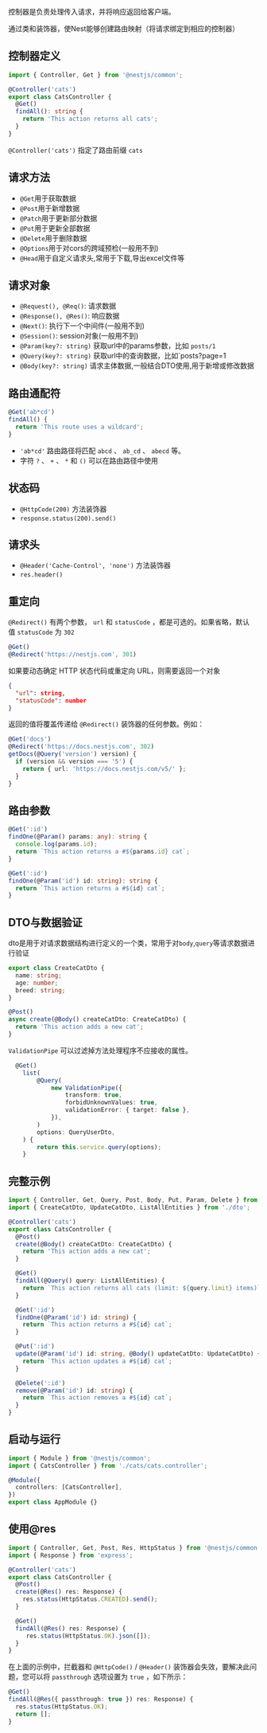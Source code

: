 控制器是负责处理传入请求，并将响应返回给客户端。

通过类和装饰器，使Nest能够创建路由映射（将请求绑定到相应的控制器）

## 控制器定义

```typescript
import { Controller, Get } from '@nestjs/common';

@Controller('cats')
export class CatsController {
  @Get()
  findAll(): string {
    return 'This action returns all cats';
  }
}
```



`@Controller('cats')` 指定了路由前缀 `cats`

## 请求方法

- `@Get`用于获取数据
- `@Post`用于新增数据
- `@Patch`用于更新部分数据
- `@Put`用于更新全部数据
- `@Delete`用于删除数据
- `@Options`用于对cors的跨域预检(一般用不到)
- `@Head`用于自定义请求头,常用于下载,导出excel文件等


## 请求对象

- `@Request(), @Req()`: 请求数据
- `@Response(), @Res()`: 响应数据
- `@Next()`: 执行下一个中间件(一般用不到)
- `@Session()`: session对象(一般用不到)
- `@Param(key?: string)` 获取url中的params参数，比如 `posts/1`
- `@Query(key?: string)` 获取url中的查询数据，比如`posts?page=1
- `@Body(key?: string)`  请求主体数据,一般结合DTO使用,用于新增或修改数据


## 路由通配符

```ts
@Get('ab*cd')
findAll() {
  return 'This route uses a wildcard';
}
```

- `'ab*cd'` 路由路径将匹配 `abcd` 、 `ab_cd` 、 `abecd` 等。
- 字符 `?` 、 `+` 、 `*` 和 `()` 可以在路由路径中使用

## 状态码

- `@HttpCode(200)`  方法装饰器
- `response.status(200).send()`

## 请求头

- `@Header('Cache-Control', 'none')` 方法装饰器
- `res.header()`

## 重定向

`@Redirect()` 有两个参数， `url` 和 `statusCode` ，都是可选的。如果省略，默认值 `statusCode` 为 `302`

```typescript
@Get()
@Redirect('https://nestjs.com', 301)
```

如果要动态确定 HTTP 状态代码或重定向 URL，则需要返回一个对象
```json
{
  "url": string,
  "statusCode": number
}
```

返回的值将覆盖传递给 `@Redirect()` 装饰器的任何参数。例如：

```typescript
@Get('docs')
@Redirect('https://docs.nestjs.com', 302)
getDocs(@Query('version') version) {
  if (version && version === '5') {
    return { url: 'https://docs.nestjs.com/v5/' };
  }
}
```

## 路由参数

```typescript
@Get(':id')
findOne(@Param() params: any): string {
  console.log(params.id);
  return `This action returns a #${params.id} cat`;
}
```

```typescript
@Get(':id')
findOne(@Param('id') id: string): string {
  return `This action returns a #${id} cat`;
}
```

## DTO与数据验证

dto是用于对请求数据结构进行定义的一个类，常用于对`body`,`query`等请求数据进行验证

```typescript
export class CreateCatDto {
  name: string;
  age: number;
  breed: string;
}
```

```typescript
@Post()
async create(@Body() createCatDto: CreateCatDto) {
  return 'This action adds a new cat';
}
```

`ValidationPipe` 可以过滤掉方法处理程序不应接收的属性。

```ts
  @Get()
    list(
        @Query(
            new ValidationPipe({
                transform: true,
                forbidUnknownValues: true,
                validationError: { target: false },
            }),
        )
        options: QueryUserDto,
    ) {
        return this.service.query(options);
    }
```


## 完整示例

```typescript
import { Controller, Get, Query, Post, Body, Put, Param, Delete } from '@nestjs/common';
import { CreateCatDto, UpdateCatDto, ListAllEntities } from './dto';

@Controller('cats')
export class CatsController {
  @Post()
  create(@Body() createCatDto: CreateCatDto) {
    return 'This action adds a new cat';
  }

  @Get()
  findAll(@Query() query: ListAllEntities) {
    return `This action returns all cats (limit: ${query.limit} items)`;
  }

  @Get(':id')
  findOne(@Param('id') id: string) {
    return `This action returns a #${id} cat`;
  }

  @Put(':id')
  update(@Param('id') id: string, @Body() updateCatDto: UpdateCatDto) {
    return `This action updates a #${id} cat`;
  }

  @Delete(':id')
  remove(@Param('id') id: string) {
    return `This action removes a #${id} cat`;
  }
}
```


## 启动与运行

```typescript
import { Module } from '@nestjs/common';
import { CatsController } from './cats/cats.controller';

@Module({
  controllers: [CatsController],
})
export class AppModule {}
```


## 使用@res

```typescript
import { Controller, Get, Post, Res, HttpStatus } from '@nestjs/common';
import { Response } from 'express';

@Controller('cats')
export class CatsController {
  @Post()
  create(@Res() res: Response) {
    res.status(HttpStatus.CREATED).send();
  }

  @Get()
  findAll(@Res() res: Response) {
     res.status(HttpStatus.OK).json([]);
  }
}
```

在上面的示例中，拦截器和 `@HttpCode()` / `@Header()` 装饰器会失效，要解决此问题，您可以将 `passthrough` 选项设置为 `true` ，如下所示：
```typescript
@Get()
findAll(@Res({ passthrough: true }) res: Response) {
  res.status(HttpStatus.OK);
  return [];
}
```

